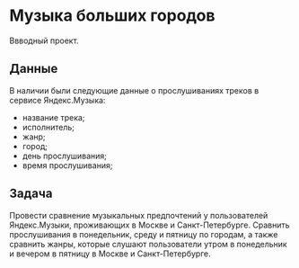 # Музыка больших городов
Ввводный проект.

## Данные

В наличии были следующие данные о прослушиваниях треков в сервисе Яндекс.Музыка:
- название трека;
- исполнитель;
- жанр;
- город;
- день прослушивания;
- время прослушивания;

## Задача

Провести сравнение музыкальных предпочтений у пользователей Яндекс.Музыки, проживающих в Москве и Санкт-Петербурге. Сравнить прослушивания в понедельник, среду и пятницу по городам, а также сравнить жанры, которые слушают пользователи утром в понедельник и вечером в пятницу в Москве и Санкт-Петербурге.  
